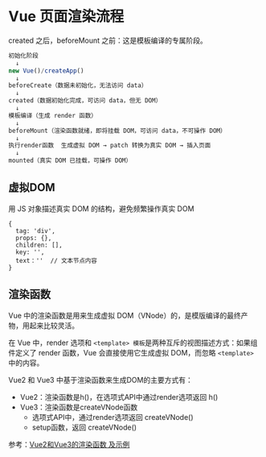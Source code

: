 # Vue 页面渲染流程

created 之后，beforeMount 之前：这是模板编译的专属阶段。


```js
初始化阶段
  ↓
new Vue()/createApp()
  ↓
beforeCreate（数据未初始化，无法访问 data）
  ↓
created（数据初始化完成，可访问 data，但无 DOM）
  ↓
模板编译（生成 render 函数）
  ↓
beforeMount（渲染函数就绪，即将挂载 DOM，可访问 data，不可操作 DOM）
  ↓
执行render函数  生成虚拟 DOM → patch 转换为真实 DOM → 插入页面
  ↓
mounted（真实 DOM 已挂载，可操作 DOM）
```

## 虚拟DOM
用 JS 对象描述真实 DOM 的结构，避免频繁操作真实 DOM
```JS
{ 
  tag: 'div', 
  props: {}, 
  children: [],
  key: '',
  text：''  // 文本节点内容
}
```


## 渲染函数
Vue 中的渲染函数是用来生成虚拟 DOM（VNode）的，是模版编译的最终产物，用起来比较灵活。

在 Vue 中，render 选项和 `<template> 模板`是两种互斥的视图描述方式：如果组件定义了 render 函数，Vue 会直接使用它生成虚拟 DOM，而忽略 `<template>` 中的内容。

Vue2 和 Vue3 中基于渲染函数来生成DOM的主要方式有：  
* Vue2：渲染函数是h()，在选项式API中通过render选项返回 h()  
* Vue3：渲染函数是createVNode函数
  * 选项式API中，通过render选项返回 createVNode()
  * setup函数，返回 createVNode()

参考：[Vue2和Vue3的渲染函数 及示例](./4.2__Vue中的渲染函数.md)